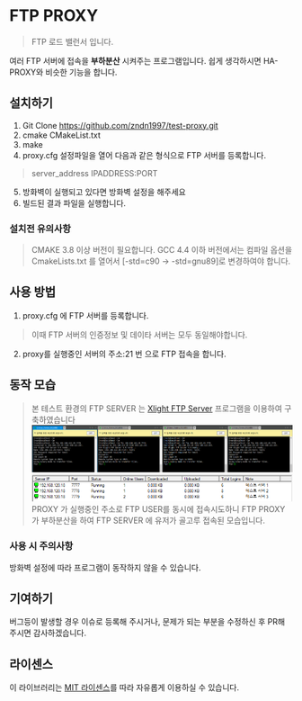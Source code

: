 # FTP PROXY

> FTP 로드 밸런서 입니다.

여러 FTP 서버에 접속을 **부하분산** 시켜주는 프로그램입니다.
쉽게 생각하시면 HA-PROXY와 비슷한 기능을 합니다.

## 설치하기
1. Git Clone https://github.com/zndn1997/test-proxy.git
2. cmake CMakeList.txt
3. make
4. proxy.cfg 설정파일을 열어 다음과 같은 형식으로 FTP 서버를 등록합니다.
> server_address IPADDRESS:PORT
5. 방화벽이 실행되고 있다면 방화벽 설정을 해주세요
6. 빌드된 결과 파일을 실행합니다.

### 설치전 유의사항
> CMAKE 3.8 이상 버전이 필요합니다.
> GCC 4.4 이하 버전에서는 컴파일 옵션을 CmakeLists.txt 를 열어서 [-std=c90 -> -std=gnu89]로 변경하여야 합니다.

## 사용 방법
1. proxy.cfg 에 FTP 서버를 등록합니다.
> 이때 FTP 서버의 인증정보 및 데이타 서버는 모두 동일해야합니다.
2. proxy를 실행중인 서버의 주소:21 번 으로 FTP 접속을 합니다.

## 동작 모습
> 본 테스트 환경의 FTP SERVER 는 [Xlight FTP Server](https://www.xlightftpd.com) 프로그램을 이용하여 구축하였습니다
![PROXY 가 실행중인 주소로 FTP USER를 동시에 접속시도하는 모습입니다.](./image/proxy1.png)
![부하분산이 적용되어 FTP SERVER 에 유저가 골고루 접속된 모습입니다.](./image/proxy2.png)
PROXY 가 실행중인 주소로 FTP USER를 동시에 접속시도하니 FTP PROXY 가 부하분산을 하여 FTP SERVER 에 유저가 골고루 접속된 모습입니다.


### 사용 시 주의사항
방화벽 설정에 따라 프로그램이 동작하지 않을 수 있습니다.

## 기여하기
버그등이 발생할 경우 이슈로 등록해 주시거나, 문제가 되는 부분을 수정하신 후 PR해 주시면 감사하겠습니다.

## 라이센스
이 라이브러리는 [MIT 라이센스](https://github.com/zndn1997/test-proxy/blob/master/LICENSE)를 따라 자유롭게 이용하실 수 있습니다.

